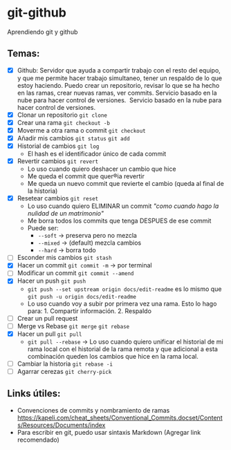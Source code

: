 # git-github

Aprendiendo git y github

## Temas:

- [x] Github: Servidor que ayuda a compartir trabajo con el resto del equipo, y que me permite hacer trabajo simultaneo, tener un respaldo de lo que estoy haciendo. Puedo crear un repositorio, revisar lo que se ha hecho en las ramas, crear nuevas ramas, ver commits. Servicio basado en la nube para hacer control de versiones. 
      Servicio basado en la nube para hacer control de versiones.
- [x] Clonar un repositorio `git clone`
- [x] Crear una rama `git checkout -b`
- [x] Moverme a otra rama o commit `git checkout`
- [x] Añadir mis cambios `git status` `git add`
- [x] Historial de cambios `git log`
  - El hash es el identificador único de cada commit
- [x] Revertir cambios `git revert`
  - Lo uso cuando quiero deshacer un cambio que hice
  - Me queda el commit que quer®ia revertir
  - Me queda un nuevo commit que revierte el cambio (queda al final de la historia)
- [x] Resetear cambios `git reset`
  - Lo uso cuando quiero ELIMINAR un commit _"como cuando hago la nulidad de un matrimonio"_
  - Me borra todos los commits que tenga DESPUES de ese commit
  - Puede ser:
    - `--soft` -> preserva pero no mezcla
    - `--mixed` -> (default) mezcla cambios
    - `--hard` -> borra todo
- [ ] Esconder mis cambios `git stash`
- [x] Hacer un commit `git commit -m` -> por terminal
- [ ] Modificar un commit `git commit --amend`
- [x] Hacer un push `git push`
  - `git push --set upstream origin docs/edit-readme` es lo mismo que `git push -u origin docs/edit-readme`
  - Lo uso cuando voy a subir por primera vez una rama. Esto lo hago para: 1. Compartir información. 2. Respaldo
- [ ] Crear un pull request
- [ ] Merge vs Rebase `git merge` `git rebase`
- [x] Hacer un pull `git pull`
  - `git pull --rebase` -> Lo uso cuando quiero unificar el historial de mi rama local con el historial de la rama remota y que adicional a esta combinación queden los cambios que hice en la rama local.
- [ ] Cambiar la historia `git rebase -i`
- [ ] Agarrar cerezas `git cherry-pick`

## Links útiles:

- Convenciones de commits y nombramiento de ramas
  https://kapeli.com/cheat_sheets/Conventional_Commits.docset/Contents/Resources/Documents/index
- Para escribir en git, puedo usar sintaxis Markdown
  (Agregar link recomendado)
